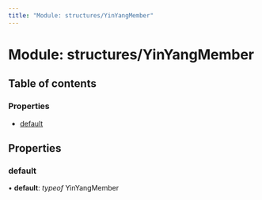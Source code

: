 ```yaml
---
title: "Module: structures/YinYangMember"
---
```


# Module: structures/YinYangMember

## Table of contents

### Properties

- [default](structures_yinyangmember.md#default)

## Properties

### default

• **default**: *typeof* YinYangMember
